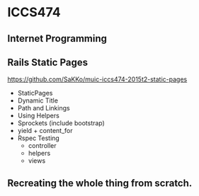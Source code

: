 # ICCS474
## Internet Programming

## Rails Static Pages


https://github.com/SaKKo/muic-iccs474-2015t2-static-pages

- StaticPages
- Dynamic Title
- Path and Linkings
- Using Helpers
- Sprockets (include bootstrap)
- yield + content_for
- Rspec Testing
    - controller
    - helpers
    - views

## Recreating the whole thing from scratch.
